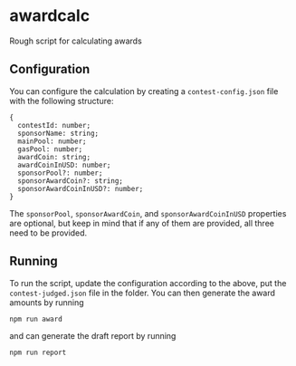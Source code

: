 # awardcalc

Rough script for calculating awards

## Configuration

You can configure the calculation by creating a `contest-config.json` file with the following structure:

```
{
  contestId: number;
  sponsorName: string;
  mainPool: number;
  gasPool: number;
  awardCoin: string;
  awardCoinInUSD: number;
  sponsorPool?: number;
  sponsorAwardCoin?: string;
  sponsorAwardCoinInUSD?: number;
}
```

The `sponsorPool`, `sponsorAwardCoin`, and `sponsorAwardCoinInUSD` properties are optional, but keep in mind that if any of them are provided, all three need to be provided.

## Running

To run the script, update the configuration according to the above, put the `contest-judged.json` file in the folder. You can then generate the award amounts by running

```
npm run award
```

and can generate the draft report by running

```
npm run report
```
